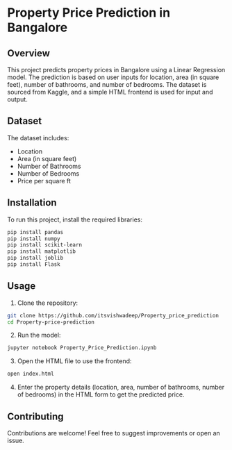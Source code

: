 # Property Price Prediction in Bangalore

## Overview
This project predicts property prices in Bangalore using a Linear Regression model. The prediction is based on user inputs for location, area (in square feet), number of bathrooms, and number of bedrooms. The dataset is sourced from Kaggle, and a simple HTML frontend is used for input and output.

## Dataset
The dataset includes:
- Location
- Area (in square feet)
- Number of Bathrooms
- Number of Bedrooms
- Price per square ft

## Installation
To run this project, install the required libraries:
```bash
pip install pandas
pip install numpy
pip install scikit-learn
pip install matplotlib
pip install joblib
pip install Flask
```

## Usage
1. Clone the repository:
```bash
git clone https://github.com/itsvishwadeep/Property_price_prediction
cd Property-price-prediction
```
2. Run the model:
```bash
jupyter notebook Property_Price_Prediction.ipynb
```
3. Open the HTML file to use the frontend:
```bash
open index.html
```
4. Enter the property details (location, area, number of bathrooms, number of bedrooms) in the HTML form to get the predicted price.

## Contributing
Contributions are welcome! Feel free to suggest improvements or open an issue.
